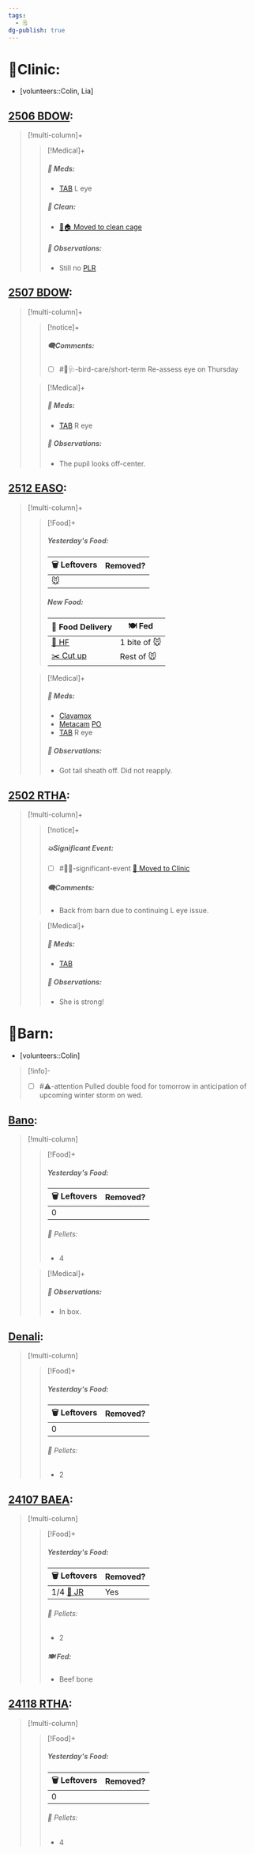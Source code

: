 ```yaml
---
tags:
  - 🗒️
dg-publish: true
---
```


# 🏥Clinic:
- [volunteers::Colin, Lia]

## [2506 BDOW](../RARE%20Birds/2506%20BDOW.md):
> [!multi-column]+
>
>> [!Medical]+
>>##### 💊 Meds:
>> - [TAB](../Admin/Codes/Medication/Triple%20Antibiotic.md) L eye
>>
>>##### 🫧 Clean:
>> - [🧼🏠 Moved to clean cage](../Admin/Codes/Moved%20to%20clean%20cage.md)
>>
>> ##### 🔭 Observations:
>> - Still no [PLR](../Admin/Codes/PLR.md)

## [2507 BDOW](../RARE%20Birds/2507%20BDOW.md):
> [!multi-column]+
>
>> [!notice]+
>>##### 🗨️Comments:
>> - [ ] #🦅🩺-bird-care/short-term Re-assess eye on Thursday
>
>
>> [!Medical]+
>>##### 💊 Meds:
>> - [TAB](../Admin/Codes/Medication/Triple%20Antibiotic.md) R eye
>>
>> ##### 🔭 Observations:
>> - The pupil looks off-center.

## [2512 EASO](../RARE%20Birds/2512%20EASO.md):
> [!multi-column]+
>
>> [!Food]+
>>##### Yesterday's Food:
>> |🗑️ Leftovers| Removed?
>> |---|---|
>>|🐭|
>>
>>##### New Food:
>> |🚚 Food Delivery| 🍽️ Fed|
>> |---|---|
>>|[🫱 HF](../Admin/Codes/Handfed.md)|1 bite of 🐭|
>>|[✂️ Cut up](../Admin/Codes/Cut%20up.md)|Rest of 🐭|
>>
>
>> [!Medical]+
>>##### 💊 Meds:
>> - [Clavamox](../Admin/Codes/Medication/Clavamox.md)
>> - [Metacam](../Admin/Codes/Medication/Metacam.md) [PO](../Admin/Codes/Per%20os.md)
>> - [TAB](../Admin/Codes/Medication/Triple%20Antibiotic.md) R eye
>>
>> ##### 🔭 Observations:
>> - Got tail sheath off. Did not reapply.

## [2502 RTHA](../RARE%20Birds/2502%20RTHA.md):
> [!multi-column]+
>
>> [!notice]+
>>##### 💥Significant Event:
>> - [ ] #🦅💥-significant-event [🏥 Moved to Clinic](../Admin/Codes/Moved%20to%20Clinic.md)
>>
>>##### 🗨️Comments:
>> - Back from barn due to continuing L eye issue.
>
>> [!Medical]+
>>##### 💊 Meds:
>> - [TAB](../Admin/Codes/Medication/Triple%20Antibiotic.md)
>>
>> ##### 🔭 Observations:
>> - She is strong!

# 🏡Barn:
- [volunteers::Colin]

> [!info]-
> - [ ] #⚠️-attention Pulled double food for tomorrow in anticipation of upcoming winter storm on wed.

## [Bano](../RARE%20Birds/Ed%20Birds/Bano.md):
> [!multi-column]
>
>> [!Food]+
>> ##### Yesterday's Food:
>> |🗑️ Leftovers| Removed?
>> |---|---|
>>|0|
>>
>>###### 💩 Pellets:
>>- 4
>
>> [!Medical]+
>> ##### 🔭 Observations:
>> - In box.

## [Denali](../RARE%20Birds/Ed%20Birds/Denali.md):
> [!multi-column]
>
>> [!Food]+
>> ##### Yesterday's Food:
>> |🗑️ Leftovers| Removed?
>> |---|---|
>>|0|
>>
>>###### 💩 Pellets:
>>- 2
>>

## [24107 BAEA](../RARE%20Birds/24107%20BAEA.md):
> [!multi-column]
>
>> [!Food]+
>> ##### Yesterday's Food:
>> |🗑️ Leftovers| Removed?
>> |---|---|
>>|1/4 [🐀 JR](../Admin/Codes/Food/Jumbo%20Rat.md)|Yes
>>
>>###### 💩 Pellets:
>>- 2
>>
>> ##### 🍽️ Fed:
>> - Beef bone

## [24118 RTHA](../RARE%20Birds/24118%20RTHA.md):
> [!multi-column]
>
>> [!Food]+
>> ##### Yesterday's Food:
>> |🗑️ Leftovers| Removed?
>> |---|---|
>>|0|
>>
>>###### 💩 Pellets:
>>- 4
>>

